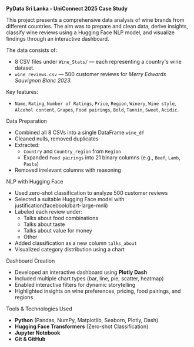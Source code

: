**PyData Sri Lanka - UniConnect 2025 Case Study**

This project presents a comprehensive data analysis of wine brands from different countries. The aim was to prepare and clean data, derive insights, classify wine reviews using a Hugging Face NLP model, and visualize findings through an interactive dashboard.

The data consists of:
- 8 CSV files under `Wine_Stats/` — each representing a country's wine dataset.
- `wine_reviews.csv` — 500 customer reviews for *Merry Edwards Sauvignon Blanc 2023*.

Key features:
- `Name`, `Rating`, `Number of Ratings`, `Price`, `Region`, `Winery`, `Wine style`, `Alcohol content`, `Grapes`, `Food pairings`, `Bold`, `Tannin`, `Sweet`, `Acidic`.

Data Preparation
- Combined all 8 CSVs into a single DataFrame `wine_df`
- Cleaned nulls, removed duplicates
- Extracted:
  - `Country` and `Country_region` from `Region`
  - Expanded `Food pairings` into 21 binary columns (e.g., `Beef`, `Lamb`, `Pasta`)
- Removed irrelevant columns with reasoning

NLP with Hugging Face
- Used zero-shot classification to analyze 500 customer reviews
- Selected a suitable Hugging Face model with justification(facebook/bart-large-mnli)
- Labeled each review under:
  - Talks about food combinations
  - Talks about taste
  - Talks about value for money
  - Other
- Added classification as a new column `talks_about`
- Visualized category distribution using a chart

Dashboard Creation
- Developed an interactive dashboard using **Plotly Dash**
- Included multiple chart types (bar, line, pie, scatter, heatmap)
- Enabled interactive filters for dynamic storytelling
- Highlighted insights on wine preferences, pricing, food pairings, and regions

Tools & Technologies Used
- **Python** (Pandas, NumPy, Matplotlib, Seaborn, Plotly, Dash)
- **Hugging Face Transformers** (Zero-shot Classification)
- **Jupyter Notebook**
- **Git & GitHub**
